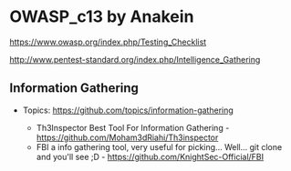 # OWASP_c13 by Anakein

https://www.owasp.org/index.php/Testing_Checklist

http://www.pentest-standard.org/index.php/Intelligence_Gathering

## Information Gathering  

- Topics: https://github.com/topics/information-gathering

  - Th3Inspector Best Tool For Information Gathering - https://github.com/Moham3dRiahi/Th3inspector
  - FBI a info gathering tool, very useful for picking... Well... git clone and you'll see ;D - https://github.com/KnightSec-Official/FBI
